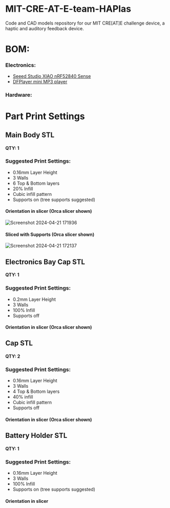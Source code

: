 # MIT-CRE-AT-E-team-HAPlas
Code and CAD models repository for our MIT CRE[AT]E challenge device, a haptic and auditory feedback device.

# BOM:
### Electronics:
  - [Seeed Studio XIAO nRF52840 Sense](https://www.seeedstudio.com/Seeed-XIAO-BLE-Sense-nRF52840-p-5253.html)
  - [DFPlayer mini MP3 player](https://www.dfrobot.com/product-1121.html) 
### Hardware:

# Part Print Settings
## Main Body STL
#### QTY: 1
### Suggested Print Settings:
  - 0.16mm Layer Height
  - 3 Walls
  - 6 Top & Bottom layers
  - 20% Infill
  - Cubic infill pattern
  - Supports on (tree supports suggested)

#### Orientation in slicer (Orca slicer shown)
![Screenshot 2024-04-21 171936](https://github.com/Wafflom/MIT-CRE-AT-E-team-HAPlas/assets/128776051/62be353e-50b7-43f5-bed8-149db5c053ae)
#### Sliced with Supports (Orca slicer shown)
![Screenshot 2024-04-21 172137](https://github.com/Wafflom/MIT-CRE-AT-E-team-HAPlas/assets/128776051/8db7320b-3451-4ecb-8d23-d4d9305bb765)


## Electronics Bay Cap STL
#### QTY: 1
### Suggested Print Settings:
  - 0.2mm Layer Height
  - 3 Walls
  - 100% Infill
  - Supports off

#### Orientation in slicer (Orca slicer shown)


## Cap STL
#### QTY: 2
### Suggested Print Settings:
  - 0.16mm Layer Height
  - 3 Walls
  - 4 Top & Bottom layers
  - 40% infill
  - Cubic infill pattern
  - Supports off

#### Orientation in slicer (Orca slicer shown)


## Battery Holder STL
#### QTY: 1
### Suggested Print Settings:
  - 0.16mm Layer Height
  - 3 Walls
  - 100% Infill
  - Supports on (tree supports suggested)

#### Orientation in slicer
